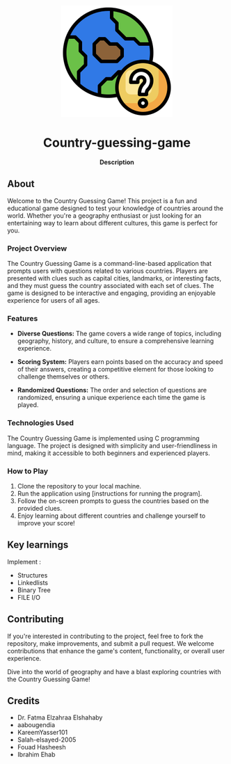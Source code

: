 <div align="center"><img src="https://github.com/aabougendia/CSE121_Project/blob/main/mark_13000428%20(6).png?raw=true"></div>
<h1 align="center">Country-guessing-game</h1>
<p align="center"><strong>Description</strong>
<br/>
<h2>About</h2>

Welcome to the Country Guessing Game! This project is a fun and educational game designed to test your knowledge of countries around the world. Whether you're a geography enthusiast or just looking for an entertaining way to learn about different cultures, this game is perfect for you.

### Project Overview

The Country Guessing Game is a command-line-based application that prompts users with questions related to various countries. Players are presented with clues such as capital cities, landmarks, or interesting facts, and they must guess the country associated with each set of clues. The game is designed to be interactive and engaging, providing an enjoyable experience for users of all ages.

### Features

- **Diverse Questions:** The game covers a wide range of topics, including geography, history, and culture, to ensure a comprehensive learning experience.
  
- **Scoring System:** Players earn points based on the accuracy and speed of their answers, creating a competitive element for those looking to challenge themselves or others.

- **Randomized Questions:** The order and selection of questions are randomized, ensuring a unique experience each time the game is played.


### Technologies Used

The Country Guessing Game is implemented using C programming language. The project is designed with simplicity and user-friendliness in mind, making it accessible to both beginners and experienced players.

### How to Play

1. Clone the repository to your local machine.
2. Run the application using [instructions for running the program].
3. Follow the on-screen prompts to guess the countries based on the provided clues.
4. Enjoy learning about different countries and challenge yourself to improve your score!


<h2>Key learnings</h2>

 Implement :
 
- Structures
- Linkedlists
- Binary Tree
- FILE I/O


<h2>Contributing</h2>
If you're interested in contributing to the project, feel free to fork the repository, make improvements, and submit a pull request. We welcome contributions that enhance the game's content, functionality, or overall user experience.

Dive into the world of geography and have a blast exploring countries with the Country Guessing Game!

<h2>Credits</h2>

- Dr. Fatma Elzahraa Elshahaby
- aabougendia
- KareemYasser101
- Salah-elsayed-2005
- Fouad Hasheesh
- Ibrahim Ehab
